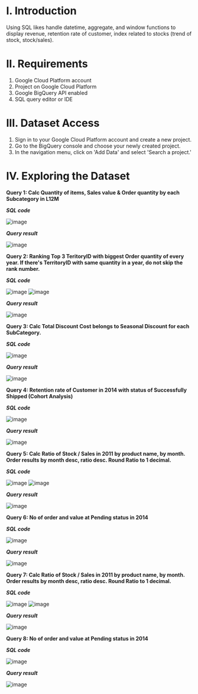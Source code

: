 # I. Introduction
Using SQL likes handle datetime, aggregate, and window functions to display revenue, retention rate of customer, index related to stocks (trend of stock, stock/sales).
# II. Requirements
1.	Google Cloud Platform account
2.	Project on Google Cloud Platform
3.	Google BigQuery API enabled
4.	SQL query editor or IDE
# III. Dataset Access
1.	Sign in to your Google Cloud Platform account and create a new project.
2.	Go to the BigQuery console and choose your newly created project.
3.	In the navigation menu, click on 'Add Data' and select 'Search a project.'
# IV. Exploring the Dataset
**Query 1: Calc Quantity of items, Sales value & Order quantity by each Subcategory in L12M**

**_SQL code_**

![image](https://github.com/user-attachments/assets/4b770d8e-31d2-45f9-a0ab-35224e7948e9)

**_Query result_**

![image](https://github.com/user-attachments/assets/9277eeb1-3d88-4a5c-8366-e2e15635b767)

**Query 2: Ranking Top 3 TeritoryID with biggest Order quantity of every year. If there's TerritoryID with same quantity in a year, do not skip the rank number.**

**_SQL code_**

![image](https://github.com/user-attachments/assets/4c6a412d-2a2c-4f39-8498-d16498209625)
![image](https://github.com/user-attachments/assets/af983de6-bce8-4c7f-bd5c-e06c5da45dda)


**_Query result_**

![image](https://github.com/user-attachments/assets/f8c93705-0647-49be-b40b-882b78584b17)

**Query 3: Calc Total Discount Cost belongs to Seasonal Discount for each SubCategory.**

**_SQL code_**

![image](https://github.com/user-attachments/assets/db168042-c48f-42cf-a53d-27459c153118)

**_Query result_**

![image](https://github.com/user-attachments/assets/864ddb28-49aa-4479-8679-5ae3a09ca68d)

**Query 4: Retention rate of Customer in 2014 with status of Successfully Shipped (Cohort Analysis)**

**_SQL code_**

![image](https://github.com/user-attachments/assets/12e9cd02-8630-4ff3-8490-578e402a3815)

**_Query result_**

![image](https://github.com/user-attachments/assets/49ac553a-a610-4f50-82ad-a8c0da86d241)

**Query 5: Calc Ratio of Stock / Sales in 2011 by product name, by month. Order results by month desc, ratio desc. Round Ratio to 1 decimal.**

**_SQL code_**

![image](https://github.com/user-attachments/assets/a3177125-095d-497f-be84-e75e65fac2f8)
![image](https://github.com/user-attachments/assets/078fedba-2a74-4be5-beb1-7f0e60136041)

**_Query result_**

![image](https://github.com/user-attachments/assets/e751a585-39fb-4f0b-b89d-c0221f94904d)

**Query 6: No of order and value at Pending status in 2014**

**_SQL code_**

![image](https://github.com/user-attachments/assets/e9f126e2-1090-4fd2-99ce-75384359d9f3)

**_Query result_**

![image](https://github.com/user-attachments/assets/a6896be9-fb5e-43f1-a49c-41d21c16c4f8)

**Query 7: Calc Ratio of Stock / Sales in 2011 by product name, by month. Order results by month desc, ratio desc. Round Ratio to 1 decimal.**

**_SQL code_**

![image](https://github.com/user-attachments/assets/b637e8ba-5188-4127-9bef-98b287164a15)
![image](https://github.com/user-attachments/assets/faac702a-effc-4ab6-b80c-8f75f7e0bf9a)

**_Query result_**

![image](https://github.com/user-attachments/assets/07864a1c-7b3b-41a7-995d-27a7d35e3fa9)

**Query 8: No of order and value at Pending status in 2014**

**_SQL code_**

![image](https://github.com/user-attachments/assets/15068d55-2872-428d-8f88-78fb41604ce8)

**_Query result_**

![image](https://github.com/user-attachments/assets/6e876513-52a2-4517-80e1-0dfe12fa46ef)



























